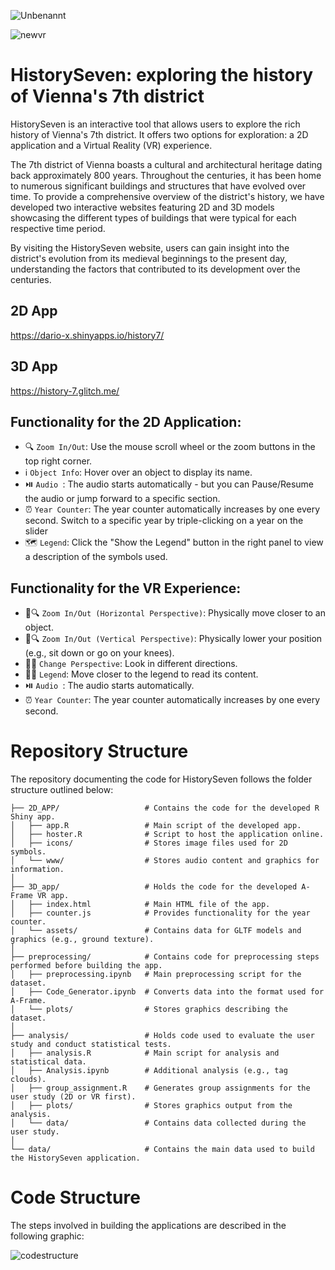 ![Unbenannt](https://user-images.githubusercontent.com/75636666/235879079-2aed894e-6573-4670-9d05-187befa12e70.PNG)

![newvr](https://github.com/dario-x/history_seven/assets/75636666/4d46415f-c966-4f78-97e1-f0290e6d97e5)

# HistorySeven: exploring the history of Vienna's 7th district 

HistorySeven is an interactive tool that allows users to explore the rich history of Vienna's 7th district. It offers two options for exploration: a 2D application and a Virtual Reality (VR) experience.

The 7th district of Vienna boasts a cultural and architectural heritage dating back approximately 800 years. Throughout the centuries, it has been home to numerous significant buildings and structures that have evolved over time. To provide a comprehensive overview of the district's history, we have developed two interactive websites featuring 2D and 3D models showcasing the different types of buildings that were typical for each respective time period.

By visiting the HistorySeven website, users can gain insight into the district's evolution from its medieval beginnings to the present day, understanding the factors that contributed to its development over the centuries.

## 2D App

https://dario-x.shinyapps.io/history7/

## 3D App

https://history-7.glitch.me/

## Functionality for the 2D Application:
- 🔍 `Zoom In/Out`: Use the mouse scroll wheel or the zoom buttons in the top right corner.
- ℹ️ `Object Info`: Hover over an object to display its name.
- ⏯️ `Audio `: The audio starts automatically - but you can Pause/Resume the audio or jump forward to a specific section.
- ⏰ `Year Counter`: The year counter automatically increases by one every second. Switch to a specific year by triple-clicking on a year on the slider
- 🗺️ `Legend`: Click the "Show the Legend" button in the right panel to view a description of the symbols used.

## Functionality for the VR Experience:
- 👣🔍 `Zoom In/Out (Horizontal Perspective)`: Physically move closer to an object.
- 👀🔍 `Zoom In/Out (Vertical Perspective)`: Physically lower your position (e.g., sit down or go on your knees).
- 👀🔀 `Change Perspective`: Look in different directions.
- 📖👣 `Legend`: Move closer to the legend to read its content.
- ⏯️ `Audio `: The audio starts automatically. 
- ⏰ `Year Counter`: The year counter automatically increases by one every second. 


# Repository Structure

The repository documenting the code for HistorySeven follows the folder structure outlined below:

    ├── 2D_APP/                   # Contains the code for the developed R Shiny app.
    │   ├── app.R                 # Main script of the developed app.
    │   ├── hoster.R              # Script to host the application online.
    │   ├── icons/                # Stores image files used for 2D symbols.
    │   └── www/                  # Stores audio content and graphics for information.
    │
    ├── 3D_app/                   # Holds the code for the developed A-Frame VR app.
    │   ├── index.html            # Main HTML file of the app.
    │   ├── counter.js            # Provides functionality for the year counter.
    │   └── assets/               # Contains data for GLTF models and graphics (e.g., ground texture).
    │
    ├── preprocessing/            # Contains code for preprocessing steps performed before building the app.
    │   ├── preprocessing.ipynb   # Main preprocessing script for the dataset.
    │   ├── Code_Generator.ipynb  # Converts data into the format used for A-Frame.
    │   └── plots/                # Stores graphics describing the dataset.
    │
    ├── analysis/                 # Holds code used to evaluate the user study and conduct statistical tests.
    │   ├── analysis.R            # Main script for analysis and statistical data.
    │   ├── Analysis.ipynb        # Additional analysis (e.g., tag clouds).
    │   ├── group_assignment.R    # Generates group assignments for the user study (2D or VR first).
    │   ├── plots/                # Stores graphics output from the analysis.
    │   └── data/                 # Contains data collected during the user study.
    │
    └── data/                     # Contains the main data used to build the HistorySeven application.

# Code Structure

The steps involved in building the applications are described in the following graphic:

![codestructure](https://github.com/dario-x/history_seven/assets/75636666/06203631-dd42-405e-b86e-2554dacbb8e6)








